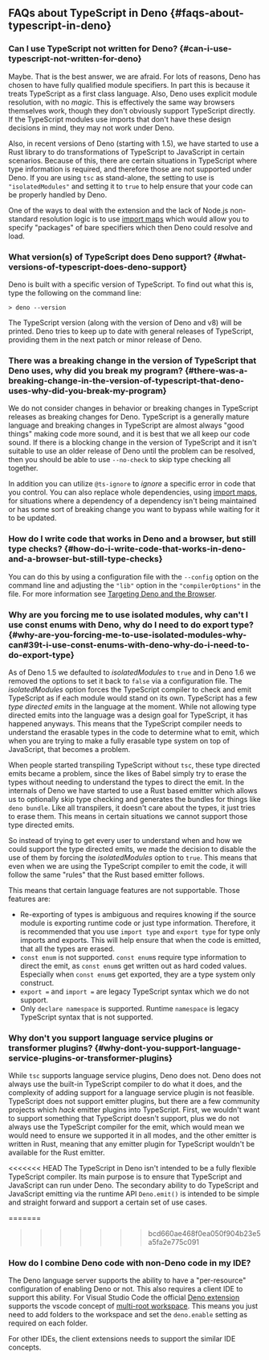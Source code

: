 ## FAQs about TypeScript in Deno {#faqs-about-typescript-in-deno}

### Can I use TypeScript not written for Deno? {#can-i-use-typescript-not-written-for-deno}

Maybe. That is the best answer, we are afraid. For lots of reasons, Deno has chosen to have fully qualified module
specifiers. In part this is because it treats TypeScript as a first class language. Also, Deno uses explicit module
resolution, with no _magic_. This is effectively the same way browsers themselves work, though they don't obviously
support TypeScript directly. If the TypeScript modules use imports that don't have these design decisions in mind, they
may not work under Deno.

Also, in recent versions of Deno (starting with 1.5), we have started to use a Rust library to do transformations of
TypeScript to JavaScript in certain scenarios. Because of this, there are certain situations in TypeScript where type
information is required, and therefore those are not supported under Deno. If you are using `tsc` as stand-alone, the
setting to use is `"isolatedModules"` and setting it to `true` to help ensure that your code can be properly handled by
Deno.

One of the ways to deal with the extension and the lack of Node.js non-standard resolution logic is to use
[import maps](../linking_to_external_code/import_maps.md) which would allow you to specify "packages" of bare specifiers
which then Deno could resolve and load.

### What version(s) of TypeScript does Deno support? {#what-versions-of-typescript-does-deno-support}

Deno is built with a specific version of TypeScript. To find out what this is, type the following on the command line:

```shell
> deno --version
```

The TypeScript version (along with the version of Deno and v8) will be printed. Deno tries to keep up to date with
general releases of TypeScript, providing them in the next patch or minor release of Deno.

### There was a breaking change in the version of TypeScript that Deno uses, why did you break my program? {#there-was-a-breaking-change-in-the-version-of-typescript-that-deno-uses-why-did-you-break-my-program}

We do not consider changes in behavior or breaking changes in TypeScript releases as breaking changes for Deno.
TypeScript is a generally mature language and breaking changes in TypeScript are almost always "good things" making code
more sound, and it is best that we all keep our code sound. If there is a blocking change in the version of TypeScript
and it isn't suitable to use an older release of Deno until the problem can be resolved, then you should be able to use
`--no-check` to skip type checking all together.

In addition you can utilize `@ts-ignore` to _ignore_ a specific error in code that you control. You can also replace
whole dependencies, using [import maps](../linking_to_external_code/import_maps), for situations where a dependency of a
dependency isn't being maintained or has some sort of breaking change you want to bypass while waiting for it to be
updated.

### How do I write code that works in Deno and a browser, but still type checks? {#how-do-i-write-code-that-works-in-deno-and-a-browser-but-still-type-checks}

You can do this by using a configuration file with the `--config` option on the command line and adjusting the `"lib"`
option in the `"compilerOptions"` in the file. For more information see
[Targeting Deno and the Browser](./configuration#targeting-deno-and-the-browser).

### Why are you forcing me to use isolated modules, why can't I use const enums with Deno, why do I need to do export type? {#why-are-you-forcing-me-to-use-isolated-modules-why-can#39t-i-use-const-enums-with-deno-why-do-i-need-to-do-export-type}

As of Deno 1.5 we defaulted to _isolatedModules_ to `true` and in Deno 1.6 we removed the options to set it back to
`false` via a configuration file. The _isolatedModules_ option forces the TypeScript compiler to check and emit
TypeScript as if each module would stand on its own. TypeScript has a few _type directed emits_ in the language at the
moment. While not allowing type directed emits into the language was a design goal for TypeScript, it has happened
anyways. This means that the TypeScript compiler needs to understand the erasable types in the code to determine what to
emit, which when you are trying to make a fully erasable type system on top of JavaScript, that becomes a problem.

When people started transpiling TypeScript without `tsc`, these type directed emits became a problem, since the likes of
Babel simply try to erase the types without needing to understand the types to direct the emit. In the internals of Deno
we have started to use a Rust based emitter which allows us to optionally skip type checking and generates the bundles
for things like `deno bundle`. Like all transpilers, it doesn't care about the types, it just tries to erase them. This
means in certain situations we cannot support those type directed emits.

So instead of trying to get every user to understand when and how we could support the type directed emits, we made the
decision to disable the use of them by forcing the _isolatedModules_ option to `true`. This means that even when we are
using the TypeScript compiler to emit the code, it will follow the same "rules" that the Rust based emitter follows.

This means that certain language features are not supportable. Those features are:

- Re-exporting of types is ambiguous and requires knowing if the source module is exporting runtime code or just type
  information. Therefore, it is recommended that you use `import type` and `export type` for type only imports and
  exports. This will help ensure that when the code is emitted, that all the types are erased.
- `const enum` is not supported. `const enum`s require type information to direct the emit, as `const enum`s get written
  out as hard coded values. Especially when `const enum`s get exported, they are a type system only construct.
- `export =` and `import =` are legacy TypeScript syntax which we do not support.
- Only `declare namespace` is supported. Runtime `namespace` is legacy TypeScript syntax that is not supported.

### Why don't you support language service plugins or transformer plugins? {#why-dont-you-support-language-service-plugins-or-transformer-plugins}

While `tsc` supports language service plugins, Deno does not. Deno does not always use the built-in TypeScript compiler
to do what it does, and the complexity of adding support for a language service plugin is not feasible. TypeScript does
not support emitter plugins, but there are a few community projects which _hack_ emitter plugins into TypeScript. First,
we wouldn't want to support something that TypeScript doesn't support, plus we do not always use the TypeScript compiler
for the emit, which would mean we would need to ensure we supported it in all modes, and the other emitter is written in
Rust, meaning that any emitter plugin for TypeScript wouldn't be available for the Rust emitter.

<<<<<<< HEAD
The TypeScript in Deno isn't intended to be a fully flexible TypeScript compiler. Its main purpose is to ensure that
TypeScript and JavaScript can run under Deno. The secondary ability to do TypeScript and JavaScript emitting via the
runtime API `Deno.emit()` is intended to be simple and straight forward and support a certain set of use cases.

=======
>>>>>>> bcd660ae468f0ea050f904b23e5a5fa2e775c091
### How do I combine Deno code with non-Deno code in my IDE?

The Deno language server supports the ability to have a "per-resource" configuration of enabling Deno or not. This also
requires a client IDE to support this ability. For Visual Studio Code the official
[Deno extension](https://marketplace.visualstudio.com/items?itemName=denoland.vscode-deno) supports the vscode concept
of [multi-root workspace](https://code.visualstudio.com/docs/editor/multi-root-workspaces). This means you just need to
add folders to the workspace and set the `deno.enable` setting as required on each folder.

For other IDEs, the client extensions needs to support the similar IDE concepts.
